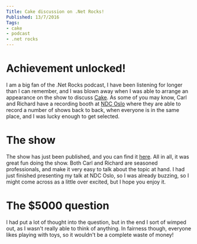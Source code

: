 ```yaml
---
Title: Cake discussion on .Net Rocks!
Published: 13/7/2016
Tags:
- cake
- podcast
- .net rocks
---
```


# Achievement unlocked!

I am a big fan of the .Net Rocks podcast, I have been listening for longer than I can remember, and I was blown away when I was able to arrange an appearance on the show to discuss [Cake](http://cakebuild.net/).  As some of you may know, Carl and Richard have a recording booth at [NDC Oslo](http://ndcoslo.com/) where they are able to record a number of shows back to back, when everyone is in the same place, and I was lucky enough to get selected.

# The show

The show has just been published, and you can find it [here](https://www.dotnetrocks.com/?show=1321).  All in all, it was great fun doing the show.  Both Carl and Richard are seasoned professionals, and make it very easy to talk about the topic at hand.  I had just finished presenting my talk at NDC Oslo, so I was already buzzing, so I might come across as a little over excited, but I hope you enjoy it.

# The $5000 question

I had put a lot of thought into the question, but in the end I sort of wimped out, as I wasn't really able to think of anything.  In fairness though, everyone likes playing with toys, so it wouldn't be a complete waste of money!
